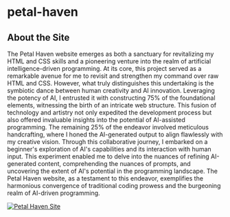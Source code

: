 # petal-haven

## About the Site
The Petal Haven website emerges as both a sanctuary for revitalizing my HTML and CSS skills and a pioneering venture into the realm of artificial intelligence-driven programming. At its core, this project served as a remarkable avenue for me to revisit and strengthen my command over raw HTML and CSS. However, what truly distinguishes this undertaking is the symbiotic dance between human creativity and AI innovation. Leveraging the potency of AI, I entrusted it with constructing 75% of the foundational elements, witnessing the birth of an intricate web structure. This fusion of technology and artistry not only expedited the development process but also offered invaluable insights into the potential of AI-assisted programming. The remaining 25% of the endeavor involved meticulous handcrafting, where I honed the AI-generated output to align flawlessly with my creative vision. Through this collaborative journey, I embarked on a beginner's exploration of AI's capabilities and its interaction with human input. This experiment enabled me to delve into the nuances of refining AI-generated content, comprehending the nuances of prompts, and uncovering the extent of AI's potential in the programming landscape. The Petal Haven website, as a testament to this endeavor, exemplifies the harmonious convergence of traditional coding prowess and the burgeoning realm of AI-driven programming.

[![Petal Haven Site][screenshot]](https://github.com/AndreaJasper/edgy-portfolio)

<!-- MARKDOWN LINKS & IMAGES -->
[screenshot]: imgs/app_screenshot.png